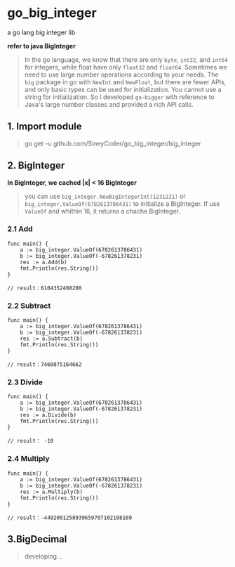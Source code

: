 # go_big_integer
a go lang big integer lib

**refer to java BigInteger**

> In the go language, we know that there are only `byte`, `int32`, and `int64` for integers, while float have only `float32` and `float64`. Sometimes we need to use large number operations according to your needs. The `big` package in go with `NewInt` and `NewFloat`, but there are fewer APIs, and only basic types can be used for initialization. You cannot use a string for initialization. So I developed `go-bigger` with reference to Java's large number classes and provided a rich API calls.

## 1. Import module
> go get -u github.com/SineyCoder/go_big_integer/big_integer

## 2. BigInteger

**In BigInteger, we cached |x| < 16 BigInteger**

> you can use `big_integer.NewBigIntegerInt(1231221)` or `big_integer.ValueOf(6782613786431)` to initialize a BigInteger. If use `ValueOf` and whithin 16, it returns a chache BigInteger.

### 2.1 Add

```
func main() {
	a := big_integer.ValueOf(6782613786431)
	b := big_integer.ValueOf(-678261378231)
	res := a.Add(b)
	fmt.Println(res.String())
}

// result：6104352408200
```

### 2.2 Subtract

```
func main() {
	a := big_integer.ValueOf(6782613786431)
	b := big_integer.ValueOf(-678261378231)
	res := a.Subtract(b)
	fmt.Println(res.String())
}

// result：7460875164662
```

### 2.3 Divide

```
func main() {
	a := big_integer.ValueOf(6782613786431)
	b := big_integer.ValueOf(-678261378231)
	res := a.Divide(b)
	fmt.Println(res.String())
}

// result： -10
```

### 2.4 Multiply

```
func main() {
	a := big_integer.ValueOf(6782613786431)
	b := big_integer.ValueOf(-678261378231)
	res := a.Multiply(b)
	fmt.Println(res.String())
}

// result：-4492001258939659707102108169
```

## 3.BigDecimal

> developing...


